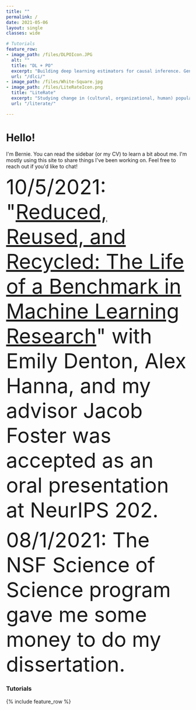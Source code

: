 ```yaml
---
title: ""
permalink: /
date: 2021-05-06
layout: single
classes: wide

# Tutorials
feature_row:
- image_path: /files/DLPOIcon.JPG
  alt: ""
  title: "DL + PO"
  excerpt: "Building deep learning estimators for causal inference. Gentle intro to Tensorflow 2."
  url: "/dlci/"
- image_path: /files/White-Square.jpg
- image_path: /files/LiteRateIcon.png
  title: "LiteRate"
  excerpt: "Studying change in (cultural, organizational, human) populations through birth/death rates."
  url: "/literate/"

---
```

# Hello!
I'm Bernie. You can read the sidebar (or my CV) to learn a bit about me. I'm mostly using this site to share things I've been working on. Feel free to reach out if you'd like to chat!

<span style="font-size:4em;">10/5/2021: "[Reduced, Reused, and Recycled: The Life of a Benchmark in Machine Learning Research](https://openreview.net/forum?id=zNQBIBKJRkd)" with Emily Denton, Alex Hanna, and my advisor Jacob Foster was accepted as an oral presentation at NeurIPS 202.</span>

<span style="font-size:4em;">08/1/2021: The NSF Science of Science program gave me some money to do my dissertation.</span>


### Tutorials
{% include feature_row %}
